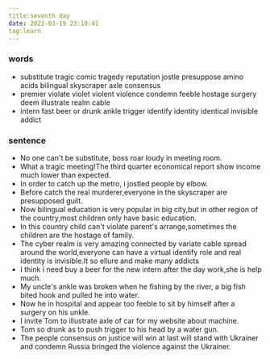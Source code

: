 ```yaml
---
title:seventh day
date: 2022-03-19 23:10:41
tag:learn
---
```

### words
- substitute  tragic  comic tragedy  reputation jostle presuppose amino acids  bilingual skyscraper axle consensus
- premier  violate violet violent violence condemn feeble hostage surgery deem illustrate realm cable
- intern fast beer or drunk ankle trigger identify identity identical invisible addict
### sentence
- No one can't be substitute, boss roar loudy in meeting room.
- What a tragic meeting!The third quarter economical report show income much lower than expected.
- In order to catch up the metro, i jostled people by elbow.
- Before catch the real murderer,everyone in the skyscraper are presupposed guilt.
- Now  bilingual education is very popular in big city,but in other region of the country,most children only have basic education.
- In this country child can't violate parent's arrange,sometimes the children are the hostage of family.
- The cyber realm is very amazing connected by variate cable spread around the world,everyone can have a virtual identify role and real identity is invisible.It so ellure and make many addicts
- I think i need buy a beer for the new intern after the day work,she is help much.
- My uncle's ankle was broken when he fishing by the river, a big fish bited hook and pulled he into water.
- Now he in hospital and appear too feeble to sit by himself after a surgery on his unkle.
- I invite Tom to illustrate axle of car for my website about machine.
- Tom so drunk as to push trigger to his head by a water gun.
- The people consensus on justice will win at last will stand with Ukrainer  and condemn Russia bringed the violence against the Ukrainer.